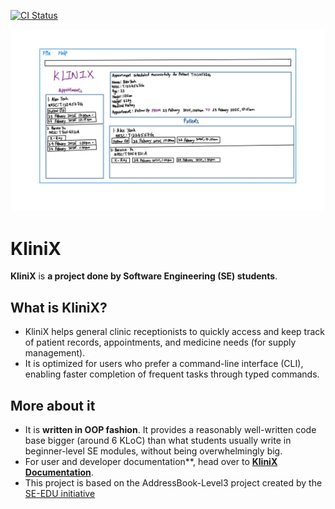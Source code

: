 [![CI Status](https://github.com/AY2425S2-CS2103T-T09-2/tp/workflows/Java%20CI/badge.svg)](https://github.com/AY2425S2-CS2103T-T09-2/tp/actions)

![Ui](docs/images/Ui.png)

# KliniX
**KliniX** is **a project done by Software Engineering (SE) students**.<br>

## What is KliniX?
* KliniX helps general clinic receptionists to quickly access and keep track of patient records, appointments, and medicine needs (for supply management).
* It is optimized for users who prefer a command-line interface (CLI), enabling faster completion of frequent tasks through typed commands.

## More about it
* It is **written in OOP fashion**. It provides a reasonably well-written code base bigger (around 6 KLoC) than what students usually write in beginner-level SE modules, without being overwhelmingly big.
* For user and developer documentation**, head over to **[KliniX Documentation](https://ay2425s2-cs2103t-t09-2.github.io/tp/)**.
* This project is based on the AddressBook-Level3 project created by the [SE-EDU initiative](https://se-education.org)
